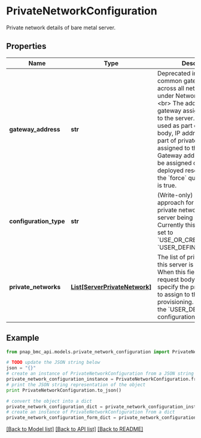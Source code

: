 # PrivateNetworkConfiguration

Private network details of bare metal server.

## Properties

Name | Type | Description | Notes
------------ | ------------- | ------------- | -------------
**gateway_address** | **str** | Deprecated in favour of a common gateway address across all networks available under NetworkConfiguration.&lt;br&gt; The address of the gateway assigned / to assign to the server.&lt;br&gt; When used as part of request body, IP address has to be part of private network assigned to this server.&lt;br&gt; Gateway address also has to be assigned on an already deployed resource unless the &#x60;force&#x60; query parameter is true. | [optional] 
**configuration_type** | **str** | (Write-only) Determines the approach for configuring private network(s) for the server being provisioned. Currently this field should be set to &#x60;USE_OR_CREATE_DEFAULT&#x60;, &#x60;USER_DEFINED&#x60; or &#x60;NONE&#x60;. | [optional] [default to 'USE_OR_CREATE_DEFAULT']
**private_networks** | [**List[ServerPrivateNetwork]**](ServerPrivateNetwork.md) | The list of private networks this server is member of. When this field is part of request body, it&#39;ll be used to specify the private networks to assign to this server upon provisioning. Used alongside the &#x60;USER_DEFINED&#x60; configurationType. | [optional] 

## Example

```python
from pnap_bmc_api.models.private_network_configuration import PrivateNetworkConfiguration

# TODO update the JSON string below
json = "{}"
# create an instance of PrivateNetworkConfiguration from a JSON string
private_network_configuration_instance = PrivateNetworkConfiguration.from_json(json)
# print the JSON string representation of the object
print PrivateNetworkConfiguration.to_json()

# convert the object into a dict
private_network_configuration_dict = private_network_configuration_instance.to_dict()
# create an instance of PrivateNetworkConfiguration from a dict
private_network_configuration_form_dict = private_network_configuration.from_dict(private_network_configuration_dict)
```
[[Back to Model list]](../README.md#documentation-for-models) [[Back to API list]](../README.md#documentation-for-api-endpoints) [[Back to README]](../README.md)



